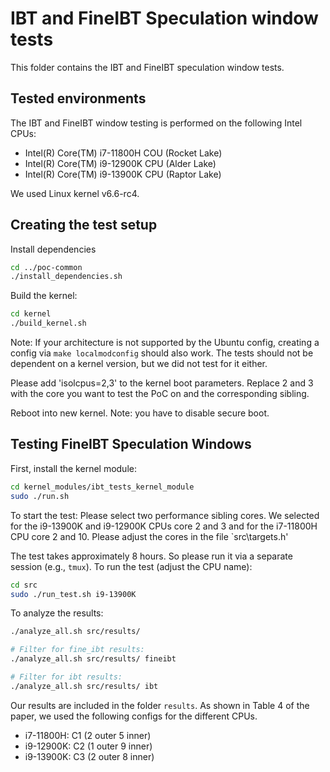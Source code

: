 # IBT and FineIBT Speculation window tests

This folder contains the IBT and FineIBT speculation window tests.

## Tested environments

The IBT and FineIBT window testing is performed on the following Intel CPUs:

- Intel(R) Core(TM) i7-11800H COU (Rocket Lake)
- Intel(R) Core(TM) i9-12900K CPU (Alder Lake)
- Intel(R) Core(TM) i9-13900K CPU (Raptor Lake)

We used Linux kernel v6.6-rc4.

## Creating the test setup

Install dependencies

``` bash
cd ../poc-common
./install_dependencies.sh
```

Build the kernel:

``` bash
cd kernel
./build_kernel.sh
```

Note: If your architecture is not supported by the Ubuntu config,
creating a config via `make localmodconfig` should also work. The tests should
not be dependent on a kernel version, but we did not test for it either.

Please add 'isolcpus=2,3' to the kernel boot parameters. Replace
2 and 3 with the core you want to test the PoC on and the corresponding
sibling.

Reboot into new kernel. Note: you have to disable secure boot.

## Testing FineIBT Speculation Windows

First, install the kernel module:

``` bash
cd kernel_modules/ibt_tests_kernel_module
sudo ./run.sh
```

To start the test:
Please select two performance sibling cores. We selected for the i9-13900K
and i9-12900K CPUs core 2 and 3 and for the i7-11800H CPU core 2 and 10. Please
adjust the cores in the file `src\targets.h'

The test takes approximately 8 hours. So please run it via a separate session
(e.g., `tmux`).
To run the test (adjust the CPU name):

``` bash
cd src
sudo ./run_test.sh i9-13900K
```

To analyze the results:

``` bash
./analyze_all.sh src/results/

# Filter for fine_ibt results:
./analyze_all.sh src/results/ fineibt

# Filter for ibt results:
./analyze_all.sh src/results/ ibt
```

Our results are included in the folder `results`.
As shown in Table 4 of the paper, we used the following configs for the
different CPUs.

- i7-11800H: C1 (2 outer 5 inner)
- i9-12900K: C2 (1 outer 9 inner)
- i9-13900K: C3 (2 outer 8 inner)
